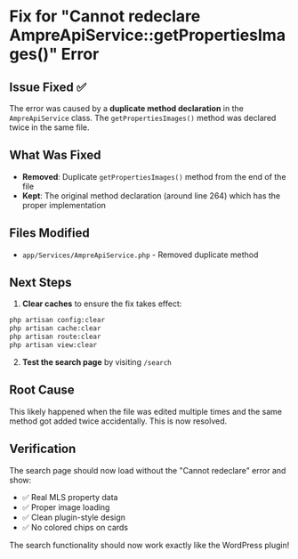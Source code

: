 # Fix for "Cannot redeclare AmpreApiService::getPropertiesImages()" Error

## Issue Fixed ✅

The error was caused by a **duplicate method declaration** in the `AmpreApiService` class. The `getPropertiesImages()` method was declared twice in the same file.

## What Was Fixed

- **Removed**: Duplicate `getPropertiesImages()` method from the end of the file
- **Kept**: The original method declaration (around line 264) which has the proper implementation

## Files Modified

- `app/Services/AmpreApiService.php` - Removed duplicate method

## Next Steps

1. **Clear caches** to ensure the fix takes effect:
```bash
php artisan config:clear
php artisan cache:clear
php artisan route:clear
php artisan view:clear
```

2. **Test the search page** by visiting `/search`

## Root Cause

This likely happened when the file was edited multiple times and the same method got added twice accidentally. This is now resolved.

## Verification

The search page should now load without the "Cannot redeclare" error and show:
- ✅ Real MLS property data
- ✅ Proper image loading
- ✅ Clean plugin-style design
- ✅ No colored chips on cards

The search functionality should now work exactly like the WordPress plugin!

